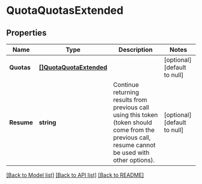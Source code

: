 # QuotaQuotasExtended

## Properties
Name | Type | Description | Notes
------------ | ------------- | ------------- | -------------
**Quotas** | [**[]QuotaQuotaExtended**](QuotaQuotaExtended.md) |  | [optional] [default to null]
**Resume** | **string** | Continue returning results from previous call using this token (token should come from the previous call, resume cannot be used with other options). | [optional] [default to null]

[[Back to Model list]](../README.md#documentation-for-models) [[Back to API list]](../README.md#documentation-for-api-endpoints) [[Back to README]](../README.md)


